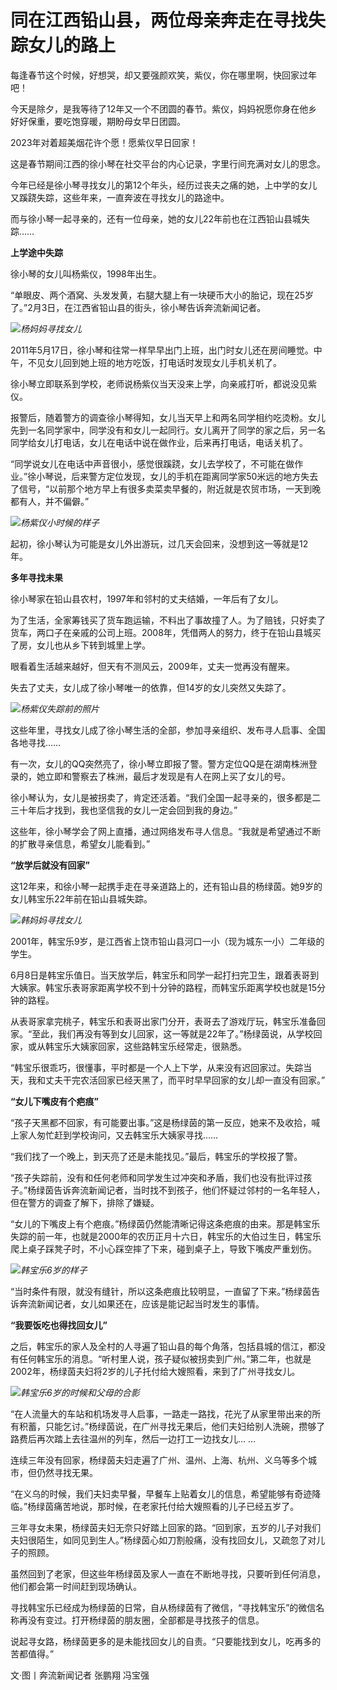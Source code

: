 # 同在江西铅山县，两位母亲奔走在寻找失踪女儿的路上

每逢春节这个时候，好想哭，却又要强颜欢笑，紫仪，你在哪里啊，快回家过年吧！

今天是除夕，是我等待了12年又一个不团圆的春节。紫仪，妈妈祝愿你身在他乡好好保重，要吃饱穿暖，期盼母女早日团圆。

2023年对着超美烟花许个愿！愿紫仪早日回家！

这是春节期间江西的徐小琴在社交平台的内心记录，字里行间充满对女儿的思念。

今年已经是徐小琴寻找女儿的第12个年头，经历过丧夫之痛的她，上中学的女儿又蹊跷失踪，这些年来，一直奔波在寻找女儿的路途中。

而与徐小琴一起寻亲的，还有一位母亲，她的女儿22年前也在江西铅山县城失踪……

**上学途中失踪**

徐小琴的女儿叫杨紫仪，1998年出生。

“单眼皮、两个酒窝、头发发黄，右腿大腿上有一块硬币大小的胎记，现在25岁了。”2月3日，在江西省铅山县的街头，徐小琴告诉奔流新闻记者。

![](https://inews.gtimg.com/newsapp_bt/0/15647818830/1000)_杨妈妈寻找女儿_

2011年5月17日，徐小琴和往常一样早早出门上班，出门时女儿还在房间睡觉。中午，不见女儿回到她上班的地方吃饭，打电话时发现女儿手机关机了。

徐小琴立即联系到学校，老师说杨紫仪当天没来上学，向亲戚打听，都说没见紫仪。

报警后，随着警方的调查徐小琴得知，女儿当天早上和两名同学相约吃烫粉。女儿先到一名同学家中，同学没有和女儿一起同行。女儿离开了同学的家之后，另一名同学给女儿打电话，女儿在电话中说在做作业，后来再打电话，电话关机了。

“同学说女儿在电话中声音很小，感觉很蹊跷，女儿去学校了，不可能在做作业。”徐小琴说，后来警方定位发现，女儿的手机在距离同学家50米远的地方失去了信号，“以前那个地方早上有很多卖菜卖早餐的，附近就是农贸市场，一天到晚都有人，并不偏僻。”

![](https://inews.gtimg.com/newsapp_bt/0/15647818840/1000)_杨紫仪小时候的样子_

起初，徐小琴认为可能是女儿外出游玩，过几天会回来，没想到这一等就是12年。

**多年寻找未果**

徐小琴家在铅山县农村，1997年和邻村的丈夫结婚，一年后有了女儿。

为了生活，全家筹钱买了货车跑运输，不料出了事故撞了人。为了赔钱，只好卖了货车，两口子在亲戚的公司上班。2008年，凭借两人的努力，终于在铅山县城买了房，女儿也从乡下转到城里上学。

眼看着生活越来越好，但天有不测风云，2009年，丈夫一觉再没有醒来。

失去了丈夫，女儿成了徐小琴唯一的依靠，但14岁的女儿突然又失踪了。

![](https://inews.gtimg.com/newsapp_bt/0/15647818862/1000)_杨紫仪失踪前的照片_

这些年里，寻找女儿成了徐小琴生活的全部，参加寻亲组织、发布寻人启事、全国各地寻找……

有一次，女儿的QQ突然亮了，徐小琴立即报了警。警方定位QQ是在湖南株洲登录的，她立即和警察去了株洲，最后才发现是有人在网上买了女儿的号。

徐小琴认为，女儿是被拐卖了，肯定还活着。“我们全国一起寻亲的，很多都是二三十年后才找到，我也坚信我的女儿一定会回到我的身边。”

这些年，徐小琴学会了网上直播，通过网络发布寻人信息。“我就是希望通过不断的扩散寻亲信息，希望女儿能看到。”

**“放学后就没有回家”**

这12年来，和徐小琴一起携手走在寻亲道路上的，还有铅山县的杨绿茵。她9岁的女儿韩宝乐22年前在铅山县城失踪。

![](https://inews.gtimg.com/newsapp_bt/0/15647818881/1000)_韩妈妈寻找女儿_

2001年，韩宝乐9岁，是江西省上饶市铅山县河口一小（现为城东一小）二年级的学生。

6月8日是韩宝乐值日。当天放学后，韩宝乐和同学一起打扫完卫生，跟着表哥到大姨家。韩宝乐表哥家距离学校不到十分钟的路程，而韩宝乐距离学校也就是15分钟的路程。

从表哥家拿完桃子，韩宝乐和表哥出家门分开，表哥去了游戏厅玩，韩宝乐准备回家。“至此，我们再没有等到女儿回家，这一等就是22年了。”杨绿茵说，从学校回家，或从韩宝乐大姨家回家，这些路韩宝乐经常走，很熟悉。

“韩宝乐很乖巧，很懂事，平时都是一个人上下学，从来没有迟回家过。失踪当天，我和丈夫干完农活回家已经天黑了，而平时早早回家的女儿却一直没有回家。”

**“女儿下嘴皮有个疤痕”**

“孩子天黑都不回家，有可能要出事。”这是杨绿茵的第一反应，她来不及收拾，喊上家人匆忙赶到学校询问，又去韩宝乐大姨家寻找……

“我们找了一个晚上，到天亮了还是未能找见。”最后，韩宝乐的学校报了警。

“孩子失踪前，没有和任何老师和同学发生过冲突和矛盾，我们也没有批评过孩子。”杨绿茵告诉奔流新闻记者，当时找不到孩子，他们怀疑过邻村的一名年轻人，但在警方的调查了解下，排除了嫌疑。

“女儿的下嘴皮上有个疤痕。”杨绿茵仍然能清晰记得这条疤痕的由来。那是韩宝乐失踪的前一年，也就是2000年的农历正月十六日，韩宝乐的大伯过生日，韩宝乐爬上桌子踩凳子时，不小心踩空摔了下来，碰到桌子上，导致下嘴皮严重划伤。

![](https://inews.gtimg.com/newsapp_bt/0/15647818883/1000)_韩宝乐6岁的样子_

“当时条件有限，就没有缝针，所以这条疤痕比较明显，一直留了下来。”杨绿茵告诉奔流新闻记者，女儿如果还在，应该是能记起当时发生的事情。

**“我要饭吃也得找回女儿”**

之后，韩宝乐的家人及全村的人寻遍了铅山县的每个角落，包括县城的信江，都没有任何韩宝乐的消息。“听村里人说，孩子疑似被拐卖到广州。”第二年，也就是2002年，杨绿茵夫妇将2岁的儿子托付给大嫂照看，来到了广州寻找女儿。

![](https://inews.gtimg.com/newsapp_bt/0/15647818891/1000)_韩宝乐6岁的时候和父母的合影_

“在人流量大的车站和机场发寻人启事，一路走一路找，花光了从家里带出来的所有积蓄，只能乞讨。”杨绿茵说，在广州寻找无果后，他们夫妇给别人洗碗，攒够了路费后再次踏上去往温州的列车，然后一边打工一边找女儿…
…

连续三年没有回家，杨绿茵夫妇走遍了广州、温州、上海、杭州、义乌等多个城市，但仍然寻找无果。

“在义乌的时候，我们夫妇卖早餐，早餐车上贴着女儿的信息，希望能够有奇迹降临。”杨绿茵痛苦地说，那时候，在老家托付给大嫂照看的儿子已经五岁了。

三年寻女未果，杨绿茵夫妇无奈只好踏上回家的路。“回到家，五岁的儿子对我们夫妇很陌生，如同见到生人。”杨绿茵心如刀割般痛，没有找回女儿，又疏忽了对儿子的照顾。

虽然回到了老家，但这些年杨绿茵及家人一直在不断地寻找，只要听到任何消息，他们都会第一时间赶到现场确认。

寻找韩宝乐已经成为杨绿茵的日常，自从杨绿茵有了微信，“寻找韩宝乐”的微信名称再没有变过。打开杨绿茵的朋友圈，全部都是寻找孩子的信息。

说起寻女路，杨绿茵更多的是未能找回女儿的自责。“只要能找到女儿，吃再多的苦都值得。”

文·图丨奔流新闻记者 张鹏翔 冯宝强

